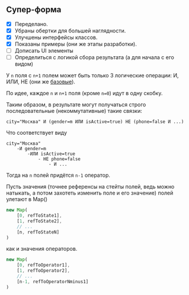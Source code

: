 ## Супер-форма

- [x] Переделано.
- [x] Убраны обертки для большей наглядности.
- [x] Улучшены интерфейсы классов.
- [x] Показаны примеры (они же этапы разработки).
- [ ] Дописать UI элементы
- [ ] Определиться с логикой сбора результата (а для начала с его видом)

У `n` поля с `n+1` полем может быть только 3 логические операции:
И, ИЛИ, НЕ (они
же [базовые](https://ru.wikipedia.org/wiki/%D0%90%D0%BB%D0%B3%D0%B5%D0%B1%D1%80%D0%B0_%D0%BB%D0%BE%D0%B3%D0%B8%D0%BA%D0%B8#%D0%9E%D0%BF%D1%80%D0%B5%D0%B4%D0%B5%D0%BB%D0%B5%D0%BD%D0%B8%D0%B5)).

По идее, каждое `n` и `n+1` поля (кроме `n=0`) идут в одну скобку.

Таким образом, в результате могут получаться строго последовательные (некоммутативные) такие связки:

```text
city="Москва" И (gender=m ИЛИ isActive=true) НЕ (phone=false И ...)
```

Что соответствует виду

```text
city="Москва"
    -И gender=m
        -ИЛИ isActive=true
            - НЕ phone=false
                - И ...
```

Тогда на `n` полей придётся `n-1` оператор.

Пусть значения (точнее референсы на стейты полей, ведь можно натыкать, а потом 
захотеть изменить поле и его значение) полей улетают в Map()

```js
new Map(
    [0, refToState1],
    [1, refToState2],
    // ...
    [n, refToStateN]
)
```

как и значения операторов.

```js
new Map(
    [0, refToOperator1],
    [1, refToOperator2],
    // ...
    [n-1, refToOperatorNminus1]
)
```